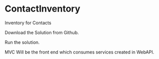 # ContactInventory
Inventory for Contacts

Download the Solution from Github.

Run the solution.

MVC Will be the front end which consumes services created in WebAPI.
